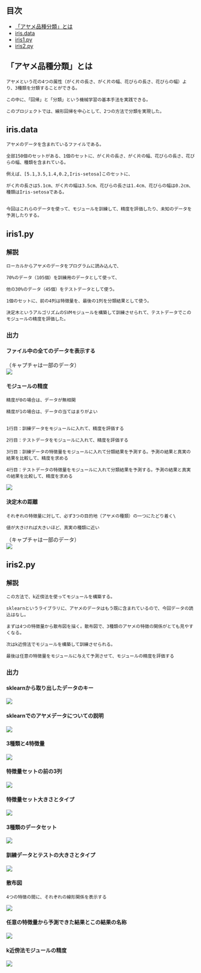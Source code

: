 ## 目次
* [「アヤメ品種分類」とは](#アヤメ品種分類とは)
* [iris.data](#irisdata)
* [iris1.py](#iris1py)
* [iris2.py](#iris2py)

「アヤメ品種分類」とは
------
    アヤメという花の4つの属性（がく片の長さ、がく片の幅、花びらの長さ、花びらの幅）より、3種類を分類することができる。
    
    この中に、「回帰」と「分類」という機械学習の基本手法を実践できる。
    
    このプロジェクトでは、線形回帰を中心として、2つの方法で分類を実現した。
    
iris.data
------
    アヤメのデータを含まれているファイルである。
    
    全部150個のセットがある、1個のセットに、がく片の長さ、がく片の幅、花びらの長さ、花びらの幅、種類を含まれている。
    
    例えば、[5.1,3.5,1.4,0.2,Iris-setosa]このセットに、
    
    がく片の長さは5.1cm、がく片の幅は3.5cm、花びらの長さは1.4cm、花びらの幅は0.2cm、種類はIris-setosaである。
    
    
    今回はこれらのデータを使って、モジュールを訓練して、精度を評価したり、未知のデータを予測したりする。

iris1.py
------
### 解説
    ローカルからアヤメのデータをプログラムに読み込んで、
    
    70%のデータ（105個）を訓練用のデータとして使って、
    
    他の30%のデータ（45個）をテストデータとして使う。
    
    1個のセットに、前の4列は特徴量を、最後の1列を分類結果として使う。
    
    決定木というアルゴリズムのSVMモジュールを構築して訓練させられて、テストデータでこのモジュールの精度を評価した。
### 出力
#### ファイル中の全てのデータを表示する
（キャプチャは一部のデータ）\
![](/img/1.PNG)

#### モジュールの精度
    精度が0の場合は、データが無相関
    
    精度が1の場合は、データの当てはまりがよい
    

    1行目：訓練データをモジュールに入れて、精度を評価する
    
    2行目：テストデータをモジュールに入れて、精度を評価する
    
    3行目：訓練データの特徴量をモジュールに入れて分類結果を予測する。予測の結果と真実の結果を比較して、精度を求める
    
    4行目：テストデータの特徴量をモジュールに入れて分類結果を予測する。予測の結果と真実の結果を比較して、精度を求める
![](/img/2.PNG)

#### 決定木の距離
    それぞれの特徴量に対して、必ず3つの目的地（アヤメの種類）の一つにたどり着く\
    
    値が大きければ大きいほど、真実の種類に近い

（キャプチャは一部のデータ）\
![](/img/3.PNG)

iris2.py
------
### 解説
    この方法で、k近傍法を使ってモジュールを構築する。
    
    sklearnというライブラリに、アヤメのデータはもう既に含まれているので、今回データの読込はなし。
    
    まずは4つの特徴量から散布図を描く。散布図で、3種類のアヤメの特徴の関係がとても見やすくなる。
    
    次はk近傍法でモジュールを構築して訓練させられる。
    
    最後は任意の特徴量をモジュールに与えて予測させて、モジュールの精度を評価する
    
    
### 出力
#### sklearnから取り出したデータのキー
![](/img/4.PNG)

#### sklearnでのアヤメデータについての説明
![](/img/5.PNG)

#### 3種類と4特徴量
![](/img/6.PNG)

#### 特徴量セットの前の3列
![](/img/7.PNG)


#### 特徴量セット大きさとタイプ
![](/img/8.PNG)


#### 3種類のデータセット
![](/img/9.PNG)

#### 訓練データとテストの大きさとタイプ
![](/img/10.PNG)

#### 散布図
    4つの特徴の間に、それぞれの線形関係を表示する
![](/img/11.PNG)

#### 任意の特徴量から予測できた結果とこの結果の名称
![](/img/12.PNG)


#### k近傍法モジュールの精度
![](/img/13.PNG)
